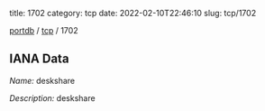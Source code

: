 title: 1702
category: tcp
date: 2022-02-10T22:46:10
slug: tcp/1702

[portdb](/) / [tcp](/category/tcp.html) / 1702


## IANA Data

_Name:_ deskshare

_Description:_ deskshare

